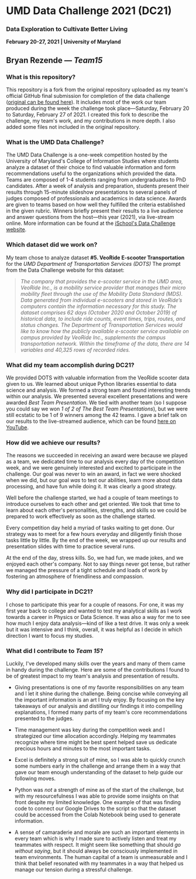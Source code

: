 # UMD Data Challenge 2021 (DC21)
### Data Exploration to Cultivate Better Living
**February 20-27, 2021 | University of Maryland**

## Bryan Rezende — *Team15*

### What is this repository?
This repository is a fork from the original repository uploaded as my team's official GitHub final submission for completion of the data challenge ([original can be found here](https://github.com/cmytelka/Team15-DC21)). It includes most of the work our team produced during the week the challenge took place—Saturday, February 20 to Saturday, February 27 of 2021. I created this fork to describe the challenge, my team's work, and my contributions in more depth. I also added some files not included in the original repository.

### What is the UMD Data Challenge?
The UMD Data Challenge is a one-week competition hosted by the University of Maryland's College of Information Studies where students analyze a dataset of their choice to find valuable information and form recommendations useful to the organizations which provided the data. Teams are composed of 1-4 students ranging from undergraduates to PhD candidates. After a week of analysis and preparation, students present their results through 15-minute slideshow presentations to several panels of judges composed of professionals and academics in data science. Awards are given to teams based on how well they fulfilled the criteria established in the given rubric. Winners briefly present their results to a live audience and answer questions from the host—this year (2021), via live-stream online. More information can be found at the [iSchool's Data Challenge website](https://datachallenge.ischool.umd.edu/).

### Which dataset did we work on?
My team chose to analyze dataset **\#5. VeoRide E-scooter Transportation** for the *UMD Department of Transportation Services (DOTS)* The prompt from the Data Challenge website for this dataset:

> *The company that provides the e-scooter service in the UMD area, VeoRide Inc., is a mobility service provider that manages their micro mobility fleet through the use of the Mobility Data Standard (MDS). Data generated from individual e-scooters and stored in VeoRide’s computers contain the information necessary for this study. The dataset comprises 62 days (October 2020 and October 2019) of historical data, to include ride counts, event times, trips, routes, and status changes. The Department of Transportation Services would like to know how the publicly available e-scooter service available on campus provided by VeoRide Inc., supplements the campus transportation network. Within the timeframe of the data, there are 14 variables and 40,325 rows of recorded rides.*

### What did my team accomplish during DC21?
We provided DOTS with valuable information from the VeoRide scooter data given to us. We learned about unique Python libraries essential to data science and analysis. We formed a strong team and found interesting trends within our analysis. We presented several excellent presentations and were awarded *Best Team Presentation*. We tied with another team (so I suppose you could say we won *1 of 2 of The Best Team Presentations*), but we were still ecstatic to be 1 of 9 winners among the 42 teams. I gave a brief talk on our results to the live-streamed audience, which can be found [here on YouTube](https://youtu.be/Zqz0G1V74Us?t=2884).

### How did we achieve our results?
The reasons we succeeded in receiving an award were because we played as a team, we dedicated time to our analysis every day of the competition week, and we were genuinely interested and excited to participate in the challenge. Our goal was never to win an award, in fact we were shocked when we did, but our goal *was* to test our abilities, learn more about data processing, and have fun while doing it. It was clearly a good strategy.

Well before the challenge started, we had a couple of team meetings to introduce ourselves to each other and get oriented. We took that time to learn about each other's personalities, strengths, and skills so we could be prepared to work effectively as soon as the challenge started.

Every competition day held a myriad of tasks waiting to get done. Our strategy was to meet for a few hours everyday and diligently finish those tasks little by little. By the end of the week, we wrapped up our results and presentation slides with time to practice several runs.

At the end of the day, stress kills. So, we had fun, we made jokes, and we enjoyed each other's company. Not to say things never got tense, but rather we managed the pressure of a tight schedule and loads of work by fostering an atmosphere of friendliness and compassion.

### Why did I participate in DC21?
I chose to participate this year for a couple of reasons. For one, it was my first year back to college and wanted to test my analytical skills as I work towards a career in Physics or Data Science. It was also a way for me to see how much I enjoy data analysis—kind of like a test drive. It was only a week but it was intensive and I think, overall, it was helpful as I decide in which direction I want to focus my studies.

### What did I contribute to *Team 15*?
Luckily, I've developed many skills over the years and many of them came in handy during the challenge. Here are some of the contributions I found to be of greatest impact to my team's analysis and presentation of results.

* Giving presentations is one of my favorite responsibilities on any team and I let it shine during the challenge. Being concise while conveying all the important information is an art I truly enjoy. By focusing on the key takeaways of our analysis and distilling our findings it into compelling explanations, I formed many parts of my team's core recommendations presented to the judges.

* Time management was key during the competition week and I strategized our time allocation accordingly. Helping my teammates recognize where time might be best spent helped save us dedicate precious hours and minutes to the most important tasks.

* Excel is definitely a strong suit of mine, so I was able to quickly crunch some numbers early in the challenge and arrange them in a way that gave our team enough understanding of the dataset to help guide our following moves.

* Python was *not* a strength of mine as of the start of the challenge, but with my resourcefulness I was able to provide some insights on that front despite my limited knowledge. One example of that was finding code to connect our Google Drives to the script so that the dataset could be accessed from the Colab Notebook being used to generate information.

* A sense of camaraderie and morale are such an important elements in every team which is why I made sure to actively listen and treat my teammates with respect. It might seem like something that should *go without saying*, but it should always be consciously implemented in team environments. The human capital of a team is unmeasurable and I think that belief resonated with my teammates in a way that helped us manage our tension during a stressful challenge.
